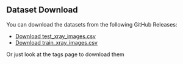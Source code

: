 ## Dataset Download
You can download the datasets from the following GitHub Releases:
- [Download test_xray_images.csv](https://github.com/Abdulsalam-XP/PneumoniaDetection/releases/download/v1.0/test_xray_images.csv)
- [Download train_xray_images.csv](https://github.com/Abdulsalam-XP/PneumoniaDetection/releases/download/v1.0/train_xray_images.csv)


Or just look at the tags page to download them 
